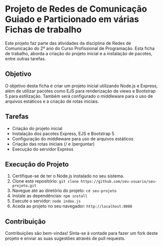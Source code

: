 # Projeto de Redes de Comunicação Guiado e Particionado em várias Fichas de trabalho

Este projeto faz parte das atividades da disciplina de Redes de Comunicação do 2º ano do Curso Profissional de Programação. Esta ficha de trabalho, aborda a criação do projeto inicial e a instalação de pacotes, entre outras tarefas.

## Objetivo

O objetivo desta ficha é criar um projeto inicial utilizando Node.js e Express, além de utilizar pacotes como EJS para renderização de views e Bootstrap 5 para estilização. Também será configurado o middleware para o uso de arquivos estáticos e a criação de rotas iniciais.

## Tarefas

- Criação do projeto inicial
- Instalação dos pacotes Express, EJS e Bootstrap 5
- Configuração do middleware para uso de arquivos estáticos
- Criação das rotas iniciais (/ e /perguntar)
- Execução do servidor Express

## Execução do Projeto

1. Certifique-se de ter o Node.js instalado no seu sistema.
2. Clone este repositório: `git clone https://github.com/seu-usuario/seu-projeto.git`
3. Navegue até ao diretório do projeto: `cd seu-projeto`
4. Instale as dependências: `npm install`
5. Execute o servidor: `node index.js`
6. Aceda ao projeto no seu navegador: `http://localhost:8080`

## Contribuição

Contribuições são bem-vindas! Sinta-se à vontade para fazer um fork deste projeto e enviar as suas sugestões através de pull requests.
